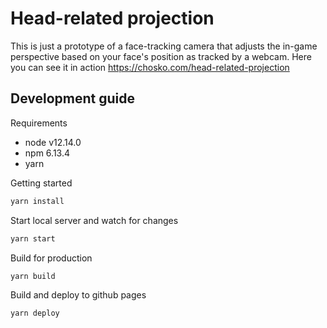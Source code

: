 # Head-related projection

This is just a prototype of a face-tracking camera that adjusts the in-game perspective based on your face's position as tracked by a webcam. Here you can see it in action https://chosko.com/head-related-projection

## Development guide

Requirements

* node v12.14.0
* npm 6.13.4
* yarn

Getting started

```bash
yarn install
```

Start local server and watch for changes

```bash
yarn start
```

Build for production

```bash
yarn build
```

Build and deploy to github pages

```bash
yarn deploy
```
